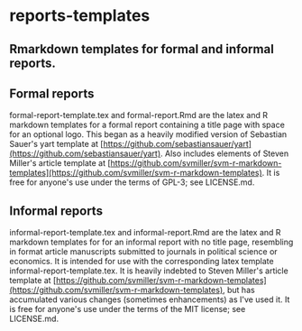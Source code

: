 # reports-templates
## Rmarkdown templates for formal and informal reports. 

## Formal reports

formal-report-template.tex and formal-report.Rmd are the latex and R markdown templates for a formal report 
containing a title page with space for an optional logo. 
This began as a heavily modified version of Sebastian Sauer's yart template at 
[https://github.com/sebastiansauer/yart](https://github.com/sebastiansauer/yart). 
Also includes elements of Steven Miller's article template at 
[https://github.com/svmiller/svm-r-markdown-templates](https://github.com/svmiller/svm-r-markdown-templates). 
It is free for anyone's use under the terms of GPL-3; see LICENSE.md. 

## Informal reports

informal-report-template.tex and informal-report.Rmd are the latex and R markdown templates for for an informal 
report with no title page, resembling in format article manuscripts submitted to journals in political science or economics. 
It is intended for use with the corresponding latex template informal-report-template.tex. It is heavily indebted to Steven 
Miller's article template at [https://github.com/svmiller/svm-r-markdown-templates](https://github.com/svmiller/svm-r-markdown-templates), 
but has accumulated various changes (sometimes enhancements) as I've used it. 
It is free for anyone's use under the terms of the MIT license; see LICENSE.md.
